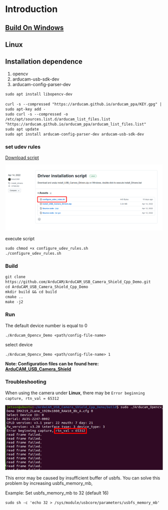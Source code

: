 # Introduction

## [Build On Windows](Build_Windows.md)

## Linux

## Installation dependence

1. opencv
2. arducam-usb-sdk-dev
3. arducam-config-parser-dev

```
sudo apt install libopencv-dev

curl -s --compressed "https://arducam.github.io/arducam_ppa/KEY.gpg" | sudo apt-key add -
sudo curl -s --compressed -o /etc/apt/sources.list.d/arducam_list_files.list "https://arducam.github.io/arducam_ppa/arducam_list_files.list"
sudo apt update
sudo apt install arducam-config-parser-dev arducam-usb-sdk-dev
```

### set udev rules

[Download script](https://github.com/ArduCAM/ArduCAM_USB_Camera_Shield/releases/download/install_drivers/configure_udev_rules.sh)

![udev](resources/images/driver/udev.png)

execute script

```
sudo chmod +x configure_udev_rules.sh
./configure_udev_rules.sh
```

### Build

```
git clone https://github.com/ArduCAM/ArduCAM_USB_Camera_Shield_Cpp_Demo.git
cd ArduCAM_USB_Camera_Shield_Cpp_Demo
mkdir build && cd build
cmake ..
make -j2
```

### Run

The default device number is equal to 0

```
./Arducam_Opencv_Demo <path/config-file-name>
```

select device

```
./Arducam_Opencv_Demo <path/config-file-name> 1
```

**Note: Configuration files can be found here: [ArduCAM_USB_Camera_Shield](https://github.com/ArduCAM/ArduCAM_USB_Camera_Shield/tree/master/Config)**

### Troubleshooting

When using the camera under **Linux**, there may be `Error beginning capture, rtn_val = 65312`

![udev](resources/images/error/error_65312.png)

This error may be caused by insufficient buffer of usbfs. You can solve this problem by increasing usbfs_memory_mb,

Example:
Set usbfs_memory_mb to 32 (default 16)
```
sudo sh -c 'echo 32 > /sys/module/usbcore/parameters/usbfs_memory_mb'
```
